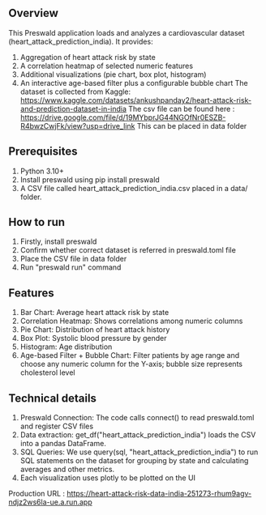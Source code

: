## Overview
This Preswald application loads and analyzes a cardiovascular dataset (heart_attack_prediction_india). It provides:

1. Aggregation of heart attack risk by state
2. A correlation heatmap of selected numeric features
3. Additional visualizations (pie chart, box plot, histogram)
4. An interactive age-based filter plus a configurable bubble chart
The dataset is collected from Kaggle: https://www.kaggle.com/datasets/ankushpanday2/heart-attack-risk-and-prediction-dataset-in-india
The csv file can be found here : https://drive.google.com/file/d/19MYbprJG44NGOfNr0ESZB-R4bwzCwjFk/view?usp=drive_link
This can be placed in data folder

## Prerequisites
1. Python 3.10+
2. Install preswald using pip install preswald
3. A CSV file called heart_attack_prediction_india.csv placed in a data/ folder.

## How to run
1. Firstly, install preswald
2. Confirm whether correct dataset is referred in preswald.toml file
3. Place the CSV file in data folder
4. Run "preswald run" command

## Features

1. Bar Chart: Average heart attack risk by state
2. Correlation Heatmap: Shows correlations among numeric columns
3. Pie Chart: Distribution of heart attack history
4. Box Plot: Systolic blood pressure by gender
5. Histogram: Age distribution
6. Age-based Filter + Bubble Chart: Filter patients by age range and choose any numeric column for the Y-axis; bubble size represents cholesterol level

## Technical details

1. Preswald Connection: The code calls connect() to read preswald.toml and register CSV files
2. Data extraction: get_df("heart_attack_prediction_india") loads the CSV into a pandas DataFrame.
3. SQL Queries: We use query(sql, "heart_attack_prediction_india") to run SQL statements on the dataset for grouping by state and calculating averages and other metrics.
4. Each visualization uses plotly to be plotted on the UI

Production URL : https://heart-attack-risk-data-india-251273-rhum9agv-ndjz2ws6la-ue.a.run.app
